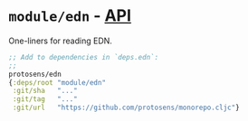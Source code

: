 # `module/edn` - [API](doc/API.md)

One-liners for reading EDN.

```clojure
;; Add to dependencies in `deps.edn`:
;;
protosens/edn
{:deps/root "module/edn"
 :git/sha   "..."
 :git/tag   "..."
 :git/url   "https://github.com/protosens/monorepo.cljc"}
```

